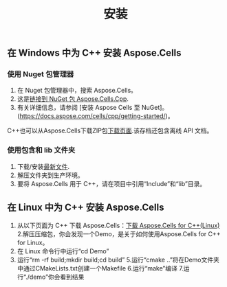 ﻿---
title: 安装
type: docs
weight: 40
url: /zh/cpp/installation/
---
## **在 Windows 中为 C++ 安装 Aspose.Cells**
### **使用 Nuget 包管理器**
1. 在 Nuget 包管理器中，搜索 Aspose.Cells。
 1. 这是[链接到 NuGet 包 Aspose.Cells.Cpp](https://www.nuget.org/packages/Aspose.Cells.Cpp).
1. 有关详细信息，请参阅 [安装 Aspose Cells 至 NuGet]。(https://docs.aspose.com/cells/cpp/getting-started/)。

C++也可以从Aspose.Cells下载ZIP包[下载页面](https://downloads.aspose.com/cells/cpp/).该存档还包含离线 API 文档。
### **使用包含和 lib 文件夹**
1. 下载/安装[最新文件](https://downloads.aspose.com/cells/cpp/).
1. 解压文件夹到生产环境。
1. 要将 Aspose.Cells 用于 C++，请在项目中引用“Include”和“lib”目录。

## **在 Linux 中为 C++ 安装 Aspose.Cells**
1. 从以下页面为 C++ 下载 Aspose.Cells：[下载 Aspose.Cells for C++(Linux)](https://downloads.aspose.com/cells/cpp)
2.解压压缩包，你会发现一个Demo，是关于如何使用Aspose.Cells for C++ for Linux。
3. 在 Linux 命令行中运行“cd Demo”
4. 运行“rm -rf build;mkdir build;cd build”
5.运行“cmake ..”将在Demo文件夹中通过CMakeLists.txt创建一个Makefile
6.运行“make”编译
7.运行“./demo”你会看到结果